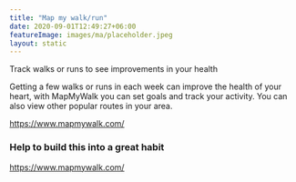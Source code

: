 ```yaml
---
title: "Map my walk/run"
date: 2020-09-01T12:49:27+06:00
featureImage: images/ma/placeholder.jpeg
layout: static
---
```


Track walks or runs to see improvements in your health

Getting a few walks or runs in each week can improve the health of your heart, with MapMyWalk you can set goals and track your activity. You can also view other popular routes in your area.



https://www.mapmywalk.com/

### Help to build this into a great habit

https://www.mapmywalk.com/








